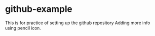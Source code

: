 # github-example
This is for practice of setting up the github repository
Adding more info using pencil icon.
